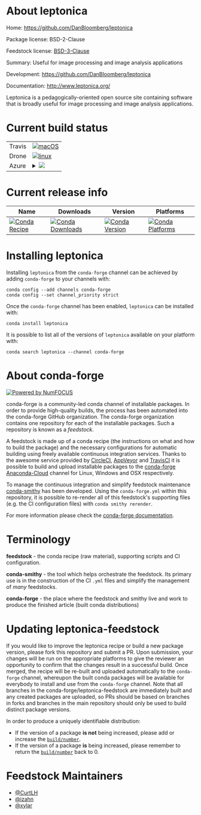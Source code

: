 About leptonica
===============

Home: https://github.com/DanBloomberg/leptonica

Package license: BSD-2-Clause

Feedstock license: [BSD-3-Clause](https://github.com/conda-forge/leptonica-feedstock/blob/master/LICENSE.txt)

Summary: Useful for image processing and image analysis applications

Development: https://github.com/DanBloomberg/leptonica

Documentation: http://www.leptonica.org/

Leptonica is a pedagogically-oriented open source site containing
software that is broadly useful for image processing and image
analysis applications.


Current build status
====================


<table><tr>
    <td>Travis</td>
    <td>
      <a href="https://travis-ci.com/conda-forge/leptonica-feedstock">
        <img alt="macOS" src="https://img.shields.io/travis/com/conda-forge/leptonica-feedstock/master.svg?label=macOS">
      </a>
    </td>
  </tr><tr>
    <td>Drone</td>
    <td>
      <a href="https://cloud.drone.io/conda-forge/leptonica-feedstock">
        <img alt="linux" src="https://img.shields.io/drone/build/conda-forge/leptonica-feedstock/master.svg?label=Linux">
      </a>
    </td>
  </tr>
    
  <tr>
    <td>Azure</td>
    <td>
      <details>
        <summary>
          <a href="https://dev.azure.com/conda-forge/feedstock-builds/_build/latest?definitionId=518&branchName=master">
            <img src="https://dev.azure.com/conda-forge/feedstock-builds/_apis/build/status/leptonica-feedstock?branchName=master">
          </a>
        </summary>
        <table>
          <thead><tr><th>Variant</th><th>Status</th></tr></thead>
          <tbody><tr>
              <td>linux_64</td>
              <td>
                <a href="https://dev.azure.com/conda-forge/feedstock-builds/_build/latest?definitionId=518&branchName=master">
                  <img src="https://dev.azure.com/conda-forge/feedstock-builds/_apis/build/status/leptonica-feedstock?branchName=master&jobName=linux&configuration=linux_64_" alt="variant">
                </a>
              </td>
            </tr><tr>
              <td>linux_aarch64</td>
              <td>
                <a href="https://dev.azure.com/conda-forge/feedstock-builds/_build/latest?definitionId=518&branchName=master">
                  <img src="https://dev.azure.com/conda-forge/feedstock-builds/_apis/build/status/leptonica-feedstock?branchName=master&jobName=linux&configuration=linux_aarch64_" alt="variant">
                </a>
              </td>
            </tr><tr>
              <td>linux_ppc64le</td>
              <td>
                <a href="https://dev.azure.com/conda-forge/feedstock-builds/_build/latest?definitionId=518&branchName=master">
                  <img src="https://dev.azure.com/conda-forge/feedstock-builds/_apis/build/status/leptonica-feedstock?branchName=master&jobName=linux&configuration=linux_ppc64le_" alt="variant">
                </a>
              </td>
            </tr><tr>
              <td>osx_64</td>
              <td>
                <a href="https://dev.azure.com/conda-forge/feedstock-builds/_build/latest?definitionId=518&branchName=master">
                  <img src="https://dev.azure.com/conda-forge/feedstock-builds/_apis/build/status/leptonica-feedstock?branchName=master&jobName=osx&configuration=osx_64_" alt="variant">
                </a>
              </td>
            </tr><tr>
              <td>osx_arm64</td>
              <td>
                <a href="https://dev.azure.com/conda-forge/feedstock-builds/_build/latest?definitionId=518&branchName=master">
                  <img src="https://dev.azure.com/conda-forge/feedstock-builds/_apis/build/status/leptonica-feedstock?branchName=master&jobName=osx&configuration=osx_arm64_" alt="variant">
                </a>
              </td>
            </tr><tr>
              <td>win_64</td>
              <td>
                <a href="https://dev.azure.com/conda-forge/feedstock-builds/_build/latest?definitionId=518&branchName=master">
                  <img src="https://dev.azure.com/conda-forge/feedstock-builds/_apis/build/status/leptonica-feedstock?branchName=master&jobName=win&configuration=win_64_" alt="variant">
                </a>
              </td>
            </tr>
          </tbody>
        </table>
      </details>
    </td>
  </tr>
</table>

Current release info
====================

| Name | Downloads | Version | Platforms |
| --- | --- | --- | --- |
| [![Conda Recipe](https://img.shields.io/badge/recipe-leptonica-green.svg)](https://anaconda.org/conda-forge/leptonica) | [![Conda Downloads](https://img.shields.io/conda/dn/conda-forge/leptonica.svg)](https://anaconda.org/conda-forge/leptonica) | [![Conda Version](https://img.shields.io/conda/vn/conda-forge/leptonica.svg)](https://anaconda.org/conda-forge/leptonica) | [![Conda Platforms](https://img.shields.io/conda/pn/conda-forge/leptonica.svg)](https://anaconda.org/conda-forge/leptonica) |

Installing leptonica
====================

Installing `leptonica` from the `conda-forge` channel can be achieved by adding `conda-forge` to your channels with:

```
conda config --add channels conda-forge
conda config --set channel_priority strict
```

Once the `conda-forge` channel has been enabled, `leptonica` can be installed with:

```
conda install leptonica
```

It is possible to list all of the versions of `leptonica` available on your platform with:

```
conda search leptonica --channel conda-forge
```


About conda-forge
=================

[![Powered by NumFOCUS](https://img.shields.io/badge/powered%20by-NumFOCUS-orange.svg?style=flat&colorA=E1523D&colorB=007D8A)](http://numfocus.org)

conda-forge is a community-led conda channel of installable packages.
In order to provide high-quality builds, the process has been automated into the
conda-forge GitHub organization. The conda-forge organization contains one repository
for each of the installable packages. Such a repository is known as a *feedstock*.

A feedstock is made up of a conda recipe (the instructions on what and how to build
the package) and the necessary configurations for automatic building using freely
available continuous integration services. Thanks to the awesome service provided by
[CircleCI](https://circleci.com/), [AppVeyor](https://www.appveyor.com/)
and [TravisCI](https://travis-ci.com/) it is possible to build and upload installable
packages to the [conda-forge](https://anaconda.org/conda-forge)
[Anaconda-Cloud](https://anaconda.org/) channel for Linux, Windows and OSX respectively.

To manage the continuous integration and simplify feedstock maintenance
[conda-smithy](https://github.com/conda-forge/conda-smithy) has been developed.
Using the ``conda-forge.yml`` within this repository, it is possible to re-render all of
this feedstock's supporting files (e.g. the CI configuration files) with ``conda smithy rerender``.

For more information please check the [conda-forge documentation](https://conda-forge.org/docs/).

Terminology
===========

**feedstock** - the conda recipe (raw material), supporting scripts and CI configuration.

**conda-smithy** - the tool which helps orchestrate the feedstock.
                   Its primary use is in the construction of the CI ``.yml`` files
                   and simplify the management of *many* feedstocks.

**conda-forge** - the place where the feedstock and smithy live and work to
                  produce the finished article (built conda distributions)


Updating leptonica-feedstock
============================

If you would like to improve the leptonica recipe or build a new
package version, please fork this repository and submit a PR. Upon submission,
your changes will be run on the appropriate platforms to give the reviewer an
opportunity to confirm that the changes result in a successful build. Once
merged, the recipe will be re-built and uploaded automatically to the
`conda-forge` channel, whereupon the built conda packages will be available for
everybody to install and use from the `conda-forge` channel.
Note that all branches in the conda-forge/leptonica-feedstock are
immediately built and any created packages are uploaded, so PRs should be based
on branches in forks and branches in the main repository should only be used to
build distinct package versions.

In order to produce a uniquely identifiable distribution:
 * If the version of a package **is not** being increased, please add or increase
   the [``build/number``](https://docs.conda.io/projects/conda-build/en/latest/resources/define-metadata.html#build-number-and-string).
 * If the version of a package **is** being increased, please remember to return
   the [``build/number``](https://docs.conda.io/projects/conda-build/en/latest/resources/define-metadata.html#build-number-and-string)
   back to 0.

Feedstock Maintainers
=====================

* [@CurtLH](https://github.com/CurtLH/)
* [@izahn](https://github.com/izahn/)
* [@xylar](https://github.com/xylar/)

